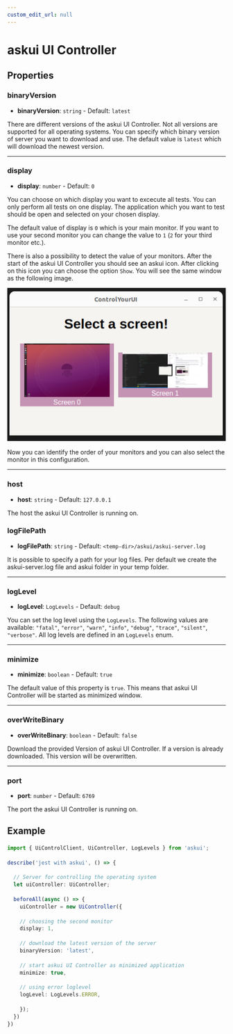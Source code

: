 ```yaml
---
custom_edit_url: null
---
```

# askui UI Controller

## Properties

### binaryVersion

- **binaryVersion**: `string` - Default: `latest`

There are different versions of the askui UI Controller. Not all versions are supported for all operating systems.
You can specify which binary version of server you want to download and use. The default value is `latest` which will
download the newest version.
___

### display

- **display**: `number` - Default: `0`

You can choose on which display you want to excecute all
tests. You can only perform all tests on one display.
The application which you want to test should be open and selected on your chosen display.

The default value of display is `0` which is your main monitor. If you want to use your
second monitor you can change the value to `1` (`2` for your third monitor etc.).

There is also a possibility to detect the value of your monitors.
After the start of the askui UI Controller you should see an askui icon. After clicking on this icon you can choose the option `Show`.
You will see the same window as the following image.

![Select Monitor Option](./select-monitor.png)

 Now you can identify the order of your monitors and you can also select the monitor in this configuration.

___

### host

- **host**: `string` - Default: `127.0.0.1`

The host the askui UI Controller is running on.

### logFilePath

- **logFilePath**: `string` - Default: `<temp-dir>/askui/askui-server.log`

It is possible to specify a path for your log files. Per default we create the askui-server.log file and askui folder in your temp folder.
___

### logLevel

- **logLevel**: `LogLevels` - Default: `debug`

You can set the log level using the `LogLevels`. The following values are available: `"fatal"`, `"error"`, `"warn"`, `"info"`, `"debug"`, `"trace"`, `"silent"`, `"verbose"`. All log levels are defined in an `LogLevels` enum.
___

### minimize

- **minimize**: `boolean` - Default: `true`

The default value of this property is `true`. This means that
askui UI Controller will be started as minimized window.
___

### overWriteBinary

- **overWriteBinary**: `boolean` - Default: `false`

Download the provided Version of askui UI Controller. If a version is already downloaded. This version will be overwritten.
___

### port

- **port**: `number` - Default: `6769`

The port the askui UI Controller is running on.

## Example

```typescript
import { UiControlClient, UiController, LogLevels } from 'askui';

describe('jest with askui', () => {
  
  // Server for controlling the operating system
  let uiController: UiController;
  
  beforeAll(async () => {
    uiController = new UiController({
    
    // choosing the second monitor 
    display: 1,

    // download the latest version of the server
    binaryVersion: 'latest',

    // start askui UI Controller as minimized application
    minimize: true,

    // using error loglevel
    logLevel: LogLevels.ERROR,

    });
  })
})
```
